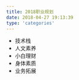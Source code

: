 ```yaml
---
title: 2018职业规划
date: 2018-04-27 19:13:39
type: 'categories'
---
```


* 技术栈
* 人文素养
* 小白理财
* 身体素质
* 业务拓展